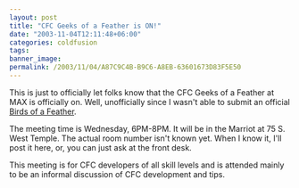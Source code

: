 ```yaml
---
layout: post
title: "CFC Geeks of a Feather is ON!"
date: "2003-11-04T12:11:48+06:00"
categories: coldfusion 
tags: 
banner_image: 
permalink: /2003/11/04/A87C9C4B-B9C6-A8EB-63601673D83F5E50
---
```


This is just to officially let folks know that the CFC Geeks of a Feather at MAX is officially on. Well, unofficially since I wasn't able to submit an official <a href="http://www.macromedia.com/macromedia/conference/agenda/bof.html">Birds of a Feather</a>. 

The meeting time is Wednesday, 6PM-8PM. It will be in the Marriot at 75 S. West Temple. The actual room number isn't known yet. When I know it, I'll post it here, or, you can just ask at the front desk.

This meeting is for CFC developers of all skill levels and is attended mainly to be an informal discussion of CFC development and tips.